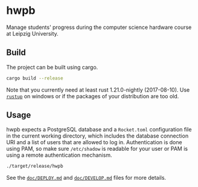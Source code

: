 # hwpb

Manage students' progress during the computer science hardware course at
Leipzig University.

## Build

The project can be built using cargo.

```sh
cargo build --release
```

Note that you currently need at least rust 1.21.0-nightly (2017-08-10).
Use [`rustup`] on windows or if the packages of your distribution are too old.

## Usage

hwpb expects a PostgreSQL database and a `Rocket.toml` configuration file in
the current working directory, which includes the database connection URI and
a list of users that are allowed to log in. Authentication is done using PAM,
so make sure `/etc/shadow` is readable for your user or PAM is using a remote
authentication mechanism.

```sh
./target/release/hwpb
```

See the [`doc/DEPLOY.md`] and [`doc/DEVELOP.md`] files for more details.

[`rustup`]: https://www.rustup.rs/
[`doc/DEPLOY.md`]: doc/DEPLOY.md
[`doc/DEVELOP.md`]: doc/DEVELOP.md
